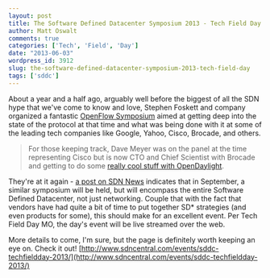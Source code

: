 ```yaml
---
layout: post
title: The Software Defined Datacenter Symposium 2013 - Tech Field Day
author: Matt Oswalt
comments: true
categories: ['Tech', 'Field', 'Day']
date: "2013-06-03"
wordpress_id: 3912
slug: the-software-defined-datacenter-symposium-2013-tech-field-day
tags: ['sddc']
---
```



About a year and a half ago, arguably well before the biggest of all the SDN hype that we've come to know and love, Stephen Foskett and company organized a fantastic [OpenFlow Symposium](https://keepingitclassless.net/2011/10/review-openflow-symposium-2011-morning-session/) aimed at getting deep into the state of the protocol at that time and what was being done with it at some of the leading tech companies like Google, Yahoo, Cisco, Brocade, and others.

> For those keeping track, Dave Meyer was on the panel at the time representing Cisco but is now CTO and Chief Scientist with Brocade and getting to do some [really cool stuff with OpenDaylight](http://searchsdn.techtarget.com/news/2240183332/Keeping-OpenDaylight-truly-open-QA-with-Brocades-Dave-Meyer).

They're at it again - [a post on SDN News](https://www.sdxcentral.com/articles/featured/sddc13-videos-slides-download/2013/09/) indicates that in September, a similar symposium will be held, but will encompass the entire Software Defined Datacenter, not just networking. Couple that with the fact that vendors have had quite a bit of time to put together SD* strategies (and even products for some), this should make for an excellent event. Per Tech Field Day MO, the day's event will be live streamed over the web.

More details to come, I'm sure, but the page is definitely worth keeping an eye on. Check it out!
[http://www.sdncentral.com/events/sddc-techfieldday-2013/](http://www.sdncentral.com/events/sddc-techfieldday-2013/)
